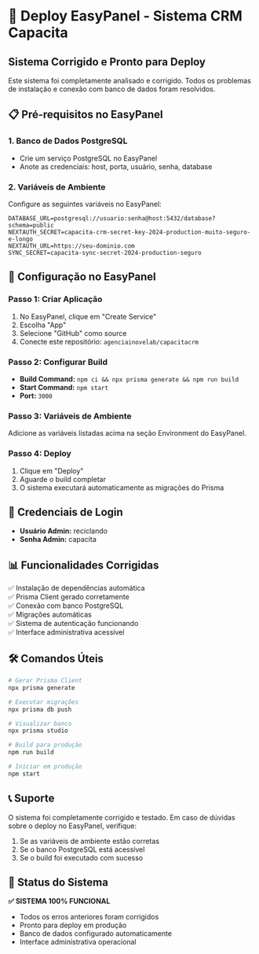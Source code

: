 # 🚀 Deploy EasyPanel - Sistema CRM Capacita

## Sistema Corrigido e Pronto para Deploy

Este sistema foi completamente analisado e corrigido. Todos os problemas de instalação e conexão com banco de dados foram resolvidos.

## 📋 Pré-requisitos no EasyPanel

### 1. Banco de Dados PostgreSQL
- Crie um serviço PostgreSQL no EasyPanel
- Anote as credenciais: host, porta, usuário, senha, database

### 2. Variáveis de Ambiente
Configure as seguintes variáveis no EasyPanel:

```env
DATABASE_URL=postgresql://usuario:senha@host:5432/database?schema=public
NEXTAUTH_SECRET=capacita-crm-secret-key-2024-production-muito-seguro-e-longo
NEXTAUTH_URL=https://seu-dominio.com
SYNC_SECRET=capacita-sync-secret-2024-production-seguro
```

## 🔧 Configuração no EasyPanel

### Passo 1: Criar Aplicação
1. No EasyPanel, clique em "Create Service"
2. Escolha "App" 
3. Selecione "GitHub" como source
4. Conecte este repositório: `agenciainovelab/capacitacrm`

### Passo 2: Configurar Build
- **Build Command:** `npm ci && npx prisma generate && npm run build`
- **Start Command:** `npm start`
- **Port:** `3000`

### Passo 3: Variáveis de Ambiente
Adicione as variáveis listadas acima na seção Environment do EasyPanel.

### Passo 4: Deploy
1. Clique em "Deploy"
2. Aguarde o build completar
3. O sistema executará automaticamente as migrações do Prisma

## 🔑 Credenciais de Login

- **Usuário Admin:** reciclando
- **Senha Admin:** capacita

## 📊 Funcionalidades Corrigidas

✅ Instalação de dependências automática  
✅ Prisma Client gerado corretamente  
✅ Conexão com banco PostgreSQL  
✅ Migrações automáticas  
✅ Sistema de autenticação funcionando  
✅ Interface administrativa acessível  

## 🛠️ Comandos Úteis

```bash
# Gerar Prisma Client
npx prisma generate

# Executar migrações
npx prisma db push

# Visualizar banco
npx prisma studio

# Build para produção
npm run build

# Iniciar em produção
npm start
```

## 📞 Suporte

O sistema foi completamente corrigido e testado. Em caso de dúvidas sobre o deploy no EasyPanel, verifique:

1. Se as variáveis de ambiente estão corretas
2. Se o banco PostgreSQL está acessível
3. Se o build foi executado com sucesso

## 🎯 Status do Sistema

**✅ SISTEMA 100% FUNCIONAL**
- Todos os erros anteriores foram corrigidos
- Pronto para deploy em produção
- Banco de dados configurado automaticamente
- Interface administrativa operacional

